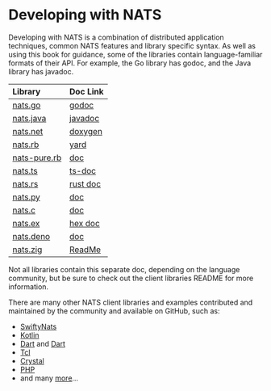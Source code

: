 # Developing with NATS

Developing with NATS is a combination of distributed application techniques, common NATS features and library specific syntax. As well as using this book for guidance, some of the libraries contain language-familiar formats of their API. For example, the Go library has godoc, and the Java library has javadoc.

| Library | Doc Link |
| :--- | :--- |
| [nats.go](https://github.com/nats-io/nats.go) | [godoc](http://godoc.org/github.com/nats-io/nats.go) |
| [nats.java](https://github.com/nats-io/nats.java) | [javadoc](https://javadoc.io/doc/io.nats/jnats) |
| [nats.net](https://github.com/nats-io/nats.net) | [doxygen](http://nats-io.github.io/nats.net/) |
| [nats.rb](https://github.com/nats-io/nats.rb) | [yard](https://www.rubydoc.info/gems/nats) |
| [nats-pure.rb](https://github.com/nats-io/nats-pure.rb) | [doc](https://www.rubydoc.info/gems/nats) |
| [nats.ts](https://github.com/nats-io/nats.ts) | [ts-doc](https://nats-io.github.io/nats.ts) |
| [nats.rs](https://github.com/nats-io/nats.rs) | [rust doc](https://docs.rs/nats) |
| [nats.py](https://github.com/nats-io/nats.py) | [doc](https://github.com/nats-io/nats.py#readme) |
| [nats.c](https://github.com/nats-io/nats.c) | [doc](http://nats-io.github.io/nats.c) |
| [nats.ex](https://github.com/nats-io/nats.ex) | [hex doc](https://hex.pm/packages/gnat) |
| [nats.deno](https://github.com/nats-io/nats.deno) | [doc](https://github.com/nats-io/nats.deno/blob/main/README.md) |
| [nats.zig](https://github.com/nats-io/nats.zig) | [ReadMe](https://github.com/nats-io/nats.zig#readme)

Not all libraries contain this separate doc, depending on the language community, but be sure to check out the client libraries README for more information.

There are many other NATS client libraries and examples contributed and maintained by the community and available on GitHub, such as:

* [SwiftyNats](https://github.com/rayepps/swifty-nats)
* [Kotlin](https://github.com/nats-io/kotlin-nats-examples)
* [Dart](https://github.com/chartchuo/dart-nats) and [Dart](https://github.com/c16a/nats-dart)
* [Tcl](https://github.com/Kazmirchuk/nats-tcl)
* [Crystal](https://github.com/jgaskins/nats)
* [PHP](https://github.com/repejota/phpnats)
* and many [more](https://github.com/search?o=desc&p=1&q=nats+client&s=updated&type=Repositories)...